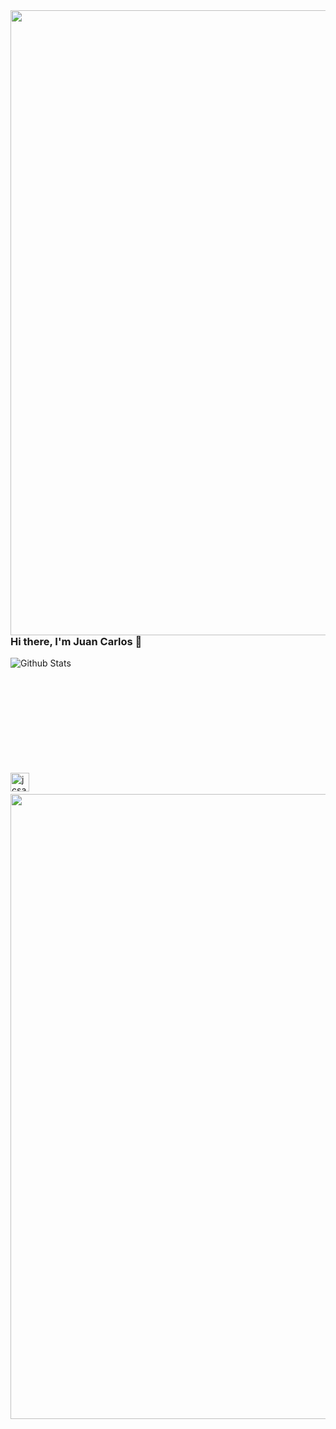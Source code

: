 <img align="left" src="https://i.imgur.com/4M7IWwP.gif" width="1000px"/>

### Hi there, I'm Juan Carlos 👋

<img align="left" alt="Github Stats" src="https://github-readme-stats.vercel.app/api?username=jcsalinas20&show_icons=true&theme=dark" />

<br />
<br />
<br />
<br />
<br />
<br />
<br />
<br />
<br />
<br />

[<img align="left" alt="jcsalinas20 | LinkedIn" width="30px" src="https://image.flaticon.com/icons/png/512/174/174857.png" />][linkedin]

[linkedin]: https://www.linkedin.com/in/juan-carlos-salinas-navarrete-6b04b41b0/

<br />
<br />

<img align="left" src="https://i.imgur.com/4M7IWwP.gif" width="1000px"/>
